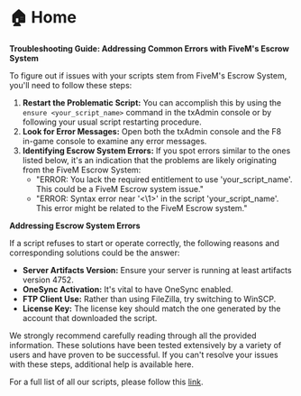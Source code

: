 # 🏠 Home

**Troubleshooting Guide: Addressing Common Errors with FiveM's Escrow System**

To figure out if issues with your scripts stem from FiveM's Escrow System, you'll need to follow these steps:

1. **Restart the Problematic Script:** You can accomplish this by using the `ensure <your_script_name>` command in the txAdmin console or by following your usual script restarting procedure.
2. **Look for Error Messages:** Open both the txAdmin console and the F8 in-game console to examine any error messages.
3. **Identifying Escrow System Errors:** If you spot errors similar to the ones listed below, it's an indication that the problems are likely originating from the FiveM Escrow System:
   * "ERROR: You lack the required entitlement to use 'your\_script\_name'. This could be a FiveM Escrow system issue."
   * "ERROR: Syntax error near '<\1>' in the script 'your\_script\_name'. This error might be related to the FiveM Escrow system."

**Addressing Escrow System Errors**

If a script refuses to start or operate correctly, the following reasons and corresponding solutions could be the answer:

* **Server Artifacts Version:** Ensure your server is running at least artifacts version 4752.
* **OneSync Activation:** It's vital to have OneSync enabled.
* **FTP Client Use:** Rather than using FileZilla, try switching to WinSCP.
* **License Key:** The license key should match the one generated by the account that downloaded the script.

We strongly recommend carefully reading through all the provided information. These solutions have been tested extensively by a variety of users and have proven to be successful. If you can't resolve your issues with these steps, additional help is available here.

For a full list of all our scripts, please follow this [link](https://evolved.tebex.io/).
